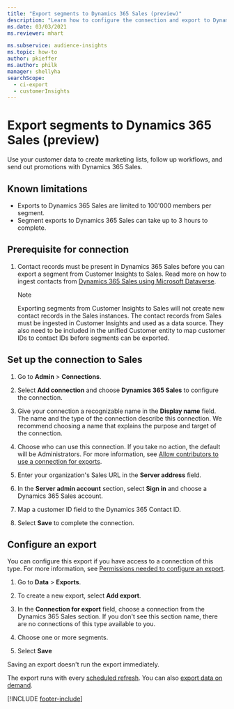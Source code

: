 ```yaml
---
title: "Export segments to Dynamics 365 Sales (preview)"
description: "Learn how to configure the connection and export to Dynamics 365 Sales."
ms.date: 03/03/2021
ms.reviewer: mhart

ms.subservice: audience-insights
ms.topic: how-to
author: pkieffer
ms.author: philk
manager: shellyha
searchScope: 
  - ci-export
  - customerInsights
---
```


# Export segments to Dynamics 365 Sales (preview)

Use your customer data to create marketing lists, follow up workflows, and send out promotions with Dynamics 365 Sales.

## Known limitations

- Exports to Dynamics 365 Sales are limited to 100'000 members per segment.
- Segment exports to Dynamics 365 Sales can take up to 3 hours to complete. 

## Prerequisite for connection

1. Contact records must be present in Dynamics 365 Sales before you can export a segment from Customer Insights to Sales. Read more on how to ingest contacts from [Dynamics 365 Sales using Microsoft Dataverse](connect-dataverse-managed-lake.md).

   > [!NOTE]
   > Exporting segments from Customer Insights to Sales will not create new contact records in the Sales instances. The contact records from Sales must be ingested in Customer Insights and used as a data source. They also need to be included in the unified Customer entity to map customer IDs to contact IDs before segments can be exported.

## Set up the connection to Sales

1. Go to **Admin** > **Connections**.

1. Select **Add connection** and choose **Dynamics 365 Sales** to configure the connection.

1. Give your connection a recognizable name in the **Display name** field. The name and the type of the connection describe this connection. We recommend choosing a name that explains the purpose and target of the connection.

1. Choose who can use this connection. If you take no action, the default will be Administrators. For more information, see [Allow contributors to use a connection for exports](connections.md#allow-contributors-to-use-a-connection-for-exports).

1. Enter your organization's Sales URL in the **Server address** field.

1. In the **Server admin account** section, select **Sign in** and choose a Dynamics 365 Sales account.

1. Map a customer ID field to the Dynamics 365 Contact ID.

1. Select **Save** to complete the connection. 

## Configure an export

You can configure this export if you have access to a connection of this type. For more information, see [Permissions needed to configure an export](export-destinations.md#set-up-a-new-export).

1. Go to **Data** > **Exports**.

1. To create a new export, select **Add export**.

1. In the **Connection for export** field, choose a connection from the Dynamics 365 Sales section. If you don't see this section name, there are no connections of this type available to you.

1. Choose one or more segments.

1. Select **Save**

Saving an export doesn't run the export immediately.

The export runs with every [scheduled refresh](system.md#schedule-tab). 
You can also [export data on demand](export-destinations.md#run-exports-on-demand). 

[!INCLUDE [footer-include](includes/footer-banner.md)]
